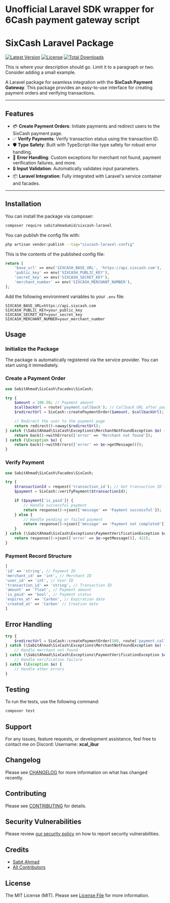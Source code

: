 # Unofficial Laravel SDK wrapper for 6Cash payment gateway script

# SixCash Laravel Package

[![Latest Version](https://img.shields.io/packagist/v/sabitahmad/sixcash-laravel.svg)](https://packagist.org/packages/sabitahmad/sixcash-laravel)
[![License](https://img.shields.io/packagist/l/sabitahmad/sixcash-laravel.svg)](https://packagist.org/packages/sabitahmad/sixcash-laravel)
[![Total Downloads](https://img.shields.io/packagist/dt/sabitahmad/sixcash-laravel.svg)](https://packagist.org/packages/sabitahmad/sixcash-laravel)

This is where your description should go. Limit it to a paragraph or two. Consider adding a small example.

A Laravel package for seamless integration with the **SixCash Payment Gateway**. This package provides an easy-to-use interface for creating payment orders and verifying transactions.


---

## Features

- 💳 **Create Payment Orders**: Initiate payments and redirect users to the SixCash payment page.
- ✅ **Verify Payments**: Verify transaction status using the transaction ID.
- 🛡 **Type Safety**: Built with TypeScript-like type safety for robust error handling.
- 🚦 **Error Handling**: Custom exceptions for merchant not found, payment verification failures, and more.
- 🔒 **Input Validation**: Automatically validates input parameters.
- 📦 **Laravel Integration**: Fully integrated with Laravel's service container and facades.

---

## Installation

You can install the package via composer:

```bash
composer require sabitahmadumid/sixcash-laravel
```

You can publish the config file with:

```bash
php artisan vendor:publish --tag="sixcash-laravel-config"
```

This is the contents of the published config file:

```php
return [
    'base_url' => env('SIXCASH_BASE_URL', 'https://api.sixcash.com'),
    'public_key' => env('SIXCASH_PUBLIC_KEY'),
    'secret_key' => env('SIXCASH_SECRET_KEY'),
    'merchant_number' => env('SIXCASH_MERCHANT_NUMBER'),
];
```

Add the following environment variables to your `.env` file:

```dotenv
SIXCASH_BASE_URL=https://api.sixcash.com
SIXCASH_PUBLIC_KEY=your_public_key
SIXCASH_SECRET_KEY=your_secret_key
SIXCASH_MERCHANT_NUMBER=your_merchant_number
```

## Usage

### Initialize the Package
The package is automatically registered via the service provider. You can start using it immediately.

### Create a Payment Order

```php
use SabitAhmad\SixCash\Facades\SixCash;

try {
    $amount = 100.50; // Payment amount
    $callbackUrl = route('payment.callback'); // Callback URL after payment
    $redirectUrl = SixCash::createPaymentOrder($amount, $callbackUrl);

    // Redirect the user to the payment page
    return redirect()->away($redirectUrl);
} catch (\SabitAhmad\SixCash\Exceptions\MerchantNotFoundException $e) {
    return back()->withErrors(['error' => 'Merchant not found']);
} catch (\Exception $e) {
    return back()->withErrors(['error' => $e->getMessage()]);
}
```

### Verify Payment

```php
use SabitAhmad\SixCash\Facades\SixCash;

try {
    $transactionId = request('transaction_id'); // Get transaction ID from request
    $payment = SixCash::verifyPayment($transactionId);

    if ($payment['is_paid']) {
        // Handle successful payment
        return response()->json(['message' => 'Payment successful']);
    } else {
        // Handle pending or failed payment
        return response()->json(['message' => 'Payment not completed']);
    }
} catch (\SabitAhmad\SixCash\Exceptions\PaymentVerificationException $e) {
    return response()->json(['error' => $e->getMessage()], 422);
}
```

### Payment Record Structure

```php
[
'id' => 'string', // Payment ID
'merchant_id' => 'int', // Merchant ID
'user_id' => 'int', // User ID
'transaction_id' => 'string', // Transaction ID
'amount' => 'float', // Payment amount
'is_paid' => 'bool', // Payment status
'expires_at' => 'Carbon', // Expiration date
'created_at' => 'Carbon' // Creation date
]
```
## Error Handling

```php
try {
    $redirectUrl = SixCash::createPaymentOrder(100, route('payment.callback'));
} catch (\SabitAhmad\SixCash\Exceptions\MerchantNotFoundException $e) {
    // Handle merchant not found
} catch (\SabitAhmad\SixCash\Exceptions\PaymentVerificationException $e) {
    // Handle verification failure
} catch (\Exception $e) {
    // Handle other errors
}
```



## Testing
To run the tests, use the following command:

```bash
composer test
```


## Support

For any issues, feature requests, or development assistance, feel free to contact me on Discord:
Username: **xcal_ibur**

## Changelog

Please see [CHANGELOG](CHANGELOG.md) for more information on what has changed recently.

## Contributing

Please see [CONTRIBUTING](CONTRIBUTING.md) for details.

## Security Vulnerabilities

Please review [our security policy](../../security/policy) on how to report security vulnerabilities.

## Credits

- [Sabit Ahmad](https://github.com/sabitahmadumid)
- [All Contributors](../../contributors)

## License

The MIT License (MIT). Please see [License File](LICENSE.md) for more information.
